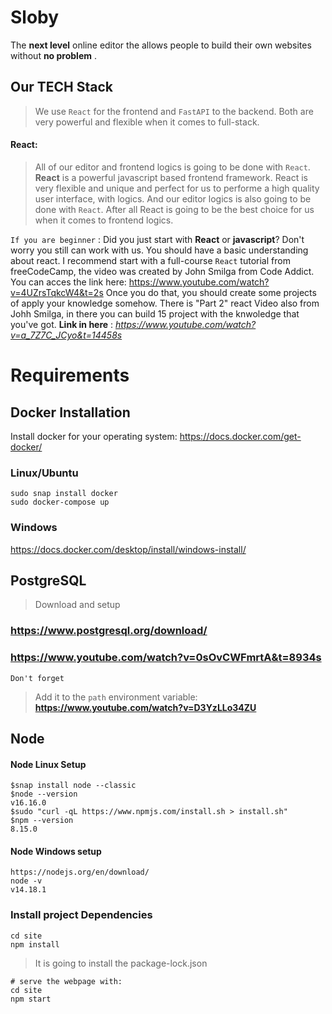 # Sloby
The **next level** online editor the allows people to build their own websites without **no problem** .

## Our TECH Stack 
> We use `React` for the frontend and `FastAPI` to the backend. Both are very powerful and flexible when it comes to full-stack. 

#### React: 
> All of our editor and frontend logics is going to be done with `React`. **React** is a powerful javascript based frontend framework. React is very flexible and unique and perfect for us to performe a high quality user interface, with logics. And our editor logics is also going to be done with `React`. After all React is going to be the best choice for us when it comes to frontend logics. 

`If you are beginner` : Did you just start with **React** or **javascript**? Don't worry you still can work with us. You should have a basic understanding about react. I recommend start with a full-course `React` tutorial from freeCodeCamp, the video was created by John Smilga from Code Addict. You can acces the link here: https://www.youtube.com/watch?v=4UZrsTqkcW4&t=2s Once you do that, you should create some projects of apply your knowledge somehow. There is "Part 2" react Video also from Johh Smilga, in there you can build 15 project with the knwoledge that you've got. **Link in here** :  *https://www.youtube.com/watch?v=a_7Z7C_JCyo&t=14458s*

# Requirements
## Docker Installation
Install docker for your operating system: https://docs.docker.com/get-docker/
### Linux/Ubuntu
```
sudo snap install docker
sudo docker-compose up
```
### Windows
https://docs.docker.com/desktop/install/windows-install/
## PostgreSQL
> Download and setup
### https://www.postgresql.org/download/
### https://www.youtube.com/watch?v=0sOvCWFmrtA&t=8934s
`Don't forget`
> Add it to the `path` environment variable: **https://www.youtube.com/watch?v=D3YzLLo34ZU**
## Node
#### Node Linux Setup

```
$snap install node --classic
$node --version
v16.16.0
$sudo "curl -qL https://www.npmjs.com/install.sh > install.sh"
$npm --version
8.15.0
```
#### Node Windows setup
```
https://nodejs.org/en/download/
node -v
v14.18.1
```
### Install project Dependencies
```
cd site
npm install
```
> It is going to install the package-lock.json
```
# serve the webpage with:
cd site
npm start
```


